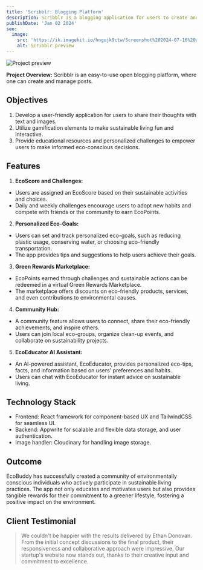 ```yaml
---
title: 'Scribblr: Blogging Platform'
description: Scribblr is a blogging application for users to create and share their throughts online.
publishDate: 'Jan 02 2024'
seo:
  image:
    src: 'https://ik.imagekit.io/hngujk9ctw/Screenshot%202024-07-16%20at%205.02.18%E2%80%AFPM.png?updatedAt=1721129639723'
    alt: Scribblr preview
---
```


![Project preview](https://ik.imagekit.io/hngujk9ctw/Screenshot%202024-07-16%20at%205.02.18%E2%80%AFPM.png?updatedAt=1721129639723)

**Project Overview:**
Scribblr is an easy-to-use open blogging platform, where one can create and manage posts.

## Objectives

1. Develop a user-friendly application for users to share their thoughts with text and images.
2. Utilize gamification elements to make sustainable living fun and interactive.
3. Provide educational resources and personalized challenges to empower users to make informed eco-conscious decisions.

## Features

1. **EcoScore and Challenges:**

- Users are assigned an EcoScore based on their sustainable activities and choices.
- Daily and weekly challenges encourage users to adopt new habits and compete with friends or the community to earn EcoPoints.

2. **Personalized Eco-Goals:**

- Users can set and track personalized eco-goals, such as reducing plastic usage, conserving water, or choosing eco-friendly transportation.
- The app provides tips and suggestions to help users achieve their goals.

3. **Green Rewards Marketplace:**

- EcoPoints earned through challenges and sustainable actions can be redeemed in a virtual Green Rewards Marketplace.
- The marketplace offers discounts on eco-friendly products, services, and even contributions to environmental causes.

4. **Community Hub:**

- A community feature allows users to connect, share their eco-friendly achievements, and inspire others.
- Users can join local eco-groups, organize clean-up events, and collaborate on sustainability projects.

5. **EcoEducator AI Assistant:**

- An AI-powered assistant, EcoEducator, provides personalized eco-tips, facts, and information based on users' preferences and habits.
- Users can chat with EcoEducator for instant advice on sustainable living.

## Technology Stack

- Frontend: React framework for component-based UX and TailwindCSS for seamless UI.
- Backend: Appwrite for scalable and flexible data storage, and user authentication.
- Image handler: Cloudinary for handling image storage.

## Outcome

EcoBuddy has successfully created a community of environmentally conscious individuals who actively participate in sustainable living practices. The app not only educates and motivates users but also provides tangible rewards for their commitment to a greener lifestyle, fostering a positive impact on the environment.

## Client Testimonial

> We couldn't be happier with the results delivered by Ethan Donovan. From the initial concept discussions to the final product, their responsiveness and collaborative approach were impressive. Our startup's website now stands out, thanks to their creative input and commitment to excellence.
